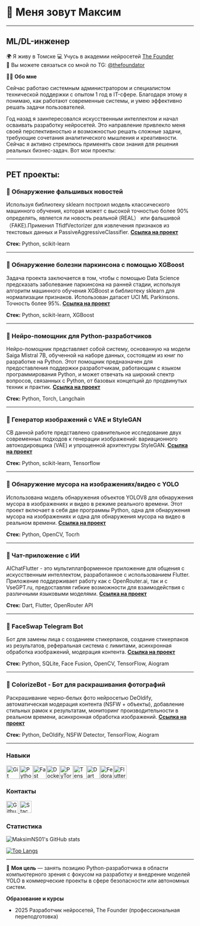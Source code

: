 # 👋 Меня зовут Максим
______________________________
## ML/DL-инженер

🌍 Я живу в Томске 
💻 Учусь в академии нейросетей [The Founder](https://academy.the-founder.ru/)  
🔷 Вы можете связаться со мной по TG: [@thefoundator](https://t.me/thefoundator)

👨‍💻 **Обо мне**

Сейчас работаю системным администратором и специалистом технической поддержки с опытом 1 год в IT-сфере. Благодаря этому я понимаю, как работают современные системы, и умею эффективно решать задачи пользователей.

Год назад я заинтересовался искусственным интеллектом и начал осваивать разработку нейросетей. Это направление привлекло меня своей перспективностью и возможностью решать сложные задачи, требующие сочетания аналитического мышления и креативности. Сейчас я активно стремлюсь применять свои знания для решения реальных бизнес-задач. Вот мои проекты:

___
## PET проекты:
### 📌 Обнаружение фальшивых новостей
Используя библиотеку sklearn построил модель классического машинного обучения, которая может с высокой точностью более 90% определять, является ли новость реальной (REAL） или фальшивой（FAKE).Применил TfidfVectorizer для извлечения признаков из текстовых данных и PassiveAggressiveClassifier.
[**Ссылка на проект**](https://github.com/MaksimNS01/Fake-News-Detection)

**Стек:** Python, scikit-learn

____

### 📌 Обнаружение болезни паркинсона с помощью XGBoost
Задача проекта заключается в том, чтобы с помощью Data Science предсказать заболевание паркинсона на ранней стадии, используя алгоритм машинного обучения XGBoost и библиотеку sklearn для нормализации признаков. Использован датасет UCI ML Parkinsons. Точность более 95%.
[**Ссылка на проект**](https://github.com/MaksimNS01/Parkinson-s-Disease-wih-ML)

**Стек:** Python, scikit-learn, XGBoost

____

### 📌 Нейро-помощник для Python-разработчиков
Нейро-помощник представляет собой систему, основанную на модели Saiga Mistral 7B, обученной на наборе данных, состоящем из книг по разработке на Python. Этот помощник предназначен для предоставления поддержки разработчикам, работающим с языком программирования Python, и может отвечать на широкий спектр вопросов, связанных с Python, от базовых концепций до продвинутых техник и практик.
[**Ссылка на проект**](https://github.com/MaksimNS01/AI-Assistant-for-Python) 

**Стек:** Python, Torch, Langchain

___

### 📌 Генератор изображений с VAE и StyleGAN
СВ данной работе представлено сравнительное исследование двух современных подходов к генерации изображений: вариационного автокодировщика (VAE) и упрощенной архитектуры StyleGAN.
[**Ссылка на проект**](https://github.com/MaksimNS01/Image-generator-with-VAE-and-StyleGAN)

**Стек:** Python, scikit-learn, Tensorflow

____


### 📌 Обнаружение мусора на изображениях/видео с YOLO
Использована модель обнаружения объектов YOLOV8 для обнаружения мусора в изображениях и видео в режиме реального времени. Этот проект включает в себя две программы Python, одна для обнаружения мусора на изображениях и одна для обнаружения мусора на видео в реальном времени.
[**Ссылка на проект**](https://github.com/MaksimNS01/Image-video-garbage-detection-with-YOLO)

**Стек:** Python, OpenCV, Tocrh

____


### 📌 Чат-приложение с ИИ
AIChatFlutter - это мультиплатформенное приложение для общения с искусственным интеллектом, разработанное с использованием Flutter. Приложение поддерживает работу как с OpenRouter.ai, так и с VseGPT.ru, предоставляя гибкие возможности для взаимодействия с различными языковыми моделями.
[**Ссылка на проект**](https://github.com/MaksimNS01/AI-Chat-Flutter)

**Стек:** Dart, Flutter, OpenRouter API

____


### 📌 FaceSwap Telegram Bot
Бот для замены лица с созданием стикерпаков, создание стикерпаков из результатов, реферальная система с лимитами, асинхронная обработка изображений, модерация контента.
[**Ссылка на проект**](https://github.com/MaksimNS01/Telegram-Bot-Deepfake)

**Стек:** Python, SQLite, Face Fusion, OpenCV, TensorFlow, Aiogram

____


### 📌 ColorizeBot - Бот для раскрашивания фотографий
Раскрашивание черно-белых фото нейросетью DeOldify, автоматическая модерация контента (NSFW + объекты), добавление стильных рамок к результатам, мониторинг производительности в реальном времени, асинхронная обработка изображений.
[**Ссылка на проект**](https://github.com/MaksimNS01/Telegram-Bot-Colorizer)

**Стек:** Python, DeOldify, NSFW Detector, TensorFlow, Aiogram

_____

### Навыки

<p align="left">
<a href="https://git-scm.com/" target="_blank" rel="noreferrer"><img src="https://raw.githubusercontent.com/danielcranney/readme-generator/main/public/icons/skills/git-colored.svg" width="36" height="36" alt="Git" title="Git"/></a><a href="https://www.python.org/" target="_blank" rel="noreferrer"><img src="https://raw.githubusercontent.com/danielcranney/readme-generator/main/public/icons/skills/python-colored.svg" width="36" height="36" alt="Python" title="Python"/></a></a><a href="https://fastapi.tiangolo.com/" target="_blank" rel="noreferrer"><img src="https://raw.githubusercontent.com/danielcranney/readme-generator/main/public/icons/skills/fastapi-colored.svg" width="36" height="36" alt="Fast API" title="Fast API"/></a><a href="https://www.docker.com/" target="_blank" rel="noreferrer"><img src="https://raw.githubusercontent.com/danielcranney/readme-generator/main/public/icons/skills/docker-colored.svg" width="36" height="36" alt="Docker" title="Docker"/></a><a href="https://pytorch.org/" target="_blank" rel="noreferrer"><img src="https://raw.githubusercontent.com/danielcranney/readme-generator/main/public/icons/skills/pytorch-colored.svg" width="36" height="36" alt="PyTorch" title="PyTorch"/></a><a href="https://www.tensorflow.org/" target="_blank" rel="noreferrer"><img src="https://raw.githubusercontent.com/danielcranney/readme-generator/main/public/icons/skills/tensorflow-colored.svg" width="36" height="36" alt="TensorFlow" title="TensorFlow"/></a><a href="https://dart.dev/" target="_blank" rel="noreferrer"><img src="https://raw.githubusercontent.com/danielcranney/readme-generator/main/public/icons/skills/dart-colored.svg" alt="Dart" title="Dart" width="36" height="36" /></a><a href="https://fedoraproject.org/" target="_blank" rel="noreferrer"><img src="https://raw.githubusercontent.com/danielcranney/readme-generator/main/public/icons/skills/fedora-colored.svg" alt="Fedora" title="Fedora" width="36" height="36" /></a><a href="https://flutter.dev/" target="_blank" rel="noreferrer"><img src="https://raw.githubusercontent.com/danielcranney/readme-generator/main/public/icons/skills/flutter-colored.svg" alt="Flutter" title="Flutter" width="36" height="36" /></a>
</p>


### Контакты

<p align="left"> <a href="https://www.github.com/MaksimNS01" target="_blank" rel="noreferrer"> <picture> <source media="(prefers-color-scheme: dark)" srcset="https://raw.githubusercontent.com/danielcranney/readme-generator/main/public/icons/socials/github-dark.svg" /> <source media="(prefers-color-scheme: light)" srcset="https://raw.githubusercontent.com/danielcranney/readme-generator/main/public/icons/socials/github.svg" /> <img src="https://raw.githubusercontent.com/danielcranney/readme-generator/main/public/icons/socials/github.svg" width="32" height="32" alt="Github" title="Github" /> </picture> </a> <a href="https://www.stackoverflow.com/users/30921465/maxim-nesterenko" target="_blank" rel="noreferrer"> <picture> <source media="(prefers-color-scheme: dark)" srcset="https://raw.githubusercontent.com/danielcranney/readme-generator/main/public/icons/socials/stackoverflow-dark.svg" /> <source media="(prefers-color-scheme: light)" srcset="https://raw.githubusercontent.com/danielcranney/readme-generator/main/public/icons/socials/stackoverflow.svg" /> <img src="https://raw.githubusercontent.com/danielcranney/readme-generator/main/public/icons/socials/stackoverflow.svg" width="32" height="32" alt="Stack Overflow" title="Stack Overflow" /> </picture> </a></p>


### Статистика

![MaksimNS01's GitHub stats](https://github-readme-stats.vercel.app/api?username=MaksimNS01&theme=blue_navy&show_icons=true)

[![Top Langs](https://github-readme-stats.vercel.app/api/top-langs/?username=MaksimNS01&theme=blue_navy)](https://github.com/MaksimNS01/github-readme-stats)

_____

🎯 **Моя цель** — занять позицию Python-разработчика в области компьютерного зрения с фокусом на разработку и внедрение моделей YOLO в коммерческие проекты в сфере безопасности или автономных систем.


**Образование и курсы**
* 2025 Разработчик нейросетей, The Founder (профессиональная переподготовка)
